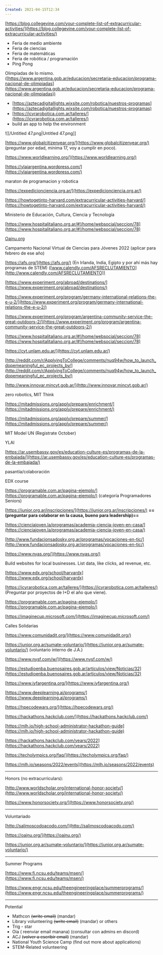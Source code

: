 ```yaml
---
Created: 2021-04-15T12:34
---
```

[https://blog.collegevine.com/your-complete-list-of-extracurricular-activities/](https://blog.collegevine.com/your-complete-list-of-extracurricular-activities/)

- Feria de medio ambiente
- Feria de ciencias
- Feria de matemáticas
- Feria de robótica / programación
- Ping Pong

Olimpíadas de lo mismo. ([https://www.argentina.gob.ar/educacion/secretaria-educacion/programa-nacional-de-olimpiadas](https://www.argentina.gob.ar/educacion/secretaria-educacion/programa-nacional-de-olimpiadas))

- [https://aztecadigitallights.wixsite.com/robotica/nuestros-programas](https://aztecadigitallights.wixsite.com/robotica/nuestros-programas)
- [https://icyrarobotica.com.ar/talleres/](https://icyrarobotica.com.ar/talleres/)
- build an app to help the environment

![[/Untitled 47.png|Untitled 47.png]]

[https://www.globalcitizenyear.org/](https://www.globalcitizenyear.org/) (preguntar por edad, minima 17, voy a cumplir en poco).

[https://www.worldlearning.org/](https://www.worldlearning.org/)

[https://ylaiargentina.wordpress.com/](https://ylaiargentina.wordpress.com/)

maraton de programacion y robotica

[https://expedicionciencia.org.ar/](https://expedicionciencia.org.ar/)

[https://howtogetinto-harvard.com/extracurricular-activities-harvard/](https://howtogetinto-harvard.com/extracurricular-activities-harvard/)

Ministerio de Educación, Cultura, Ciencia y Tecnología

[https://www.hospitalitaliano.org.ar/#!/home/websocial/seccion/78](https://www.hospitalitaliano.org.ar/#!/home/websocial/seccion/78)

[Oajnu.org](http://oajnu.org/)

Campamento Nacional Virtual de Ciencias para Jóvenes 2022 (aplicar para febrero de ese año)

[https://afs.org/](https://afs.org/) (En Irlanda, India, Egipto y por ahí más hay programas de STEM) ([www.calendly.com/AFSRECLUTAMIENTO](http://www.calendly.com/AFSRECLUTAMIENTO))

[https://www.experiment.org/abroad/destinations/](https://www.experiment.org/abroad/destinations/)

[https://www.experiment.org/program/germany-international-relations-the-e-u-2/](https://www.experiment.org/program/germany-international-relations-the-e-u-2/)

[https://www.experiment.org/program/argentina-community-service-the-great-outdoors-2/](https://www.experiment.org/program/argentina-community-service-the-great-outdoors-2/)

[https://www.hospitalitaliano.org.ar/#!/home/websocial/seccion/78](https://www.hospitalitaliano.org.ar/#!/home/websocial/seccion/78)

[https://cyt.unlam.edu.ar/](https://cyt.unlam.edu.ar/)

[http://reddit.com/r/ApplyingToCollege/comments/nuq94w/how_to_launch_dopemeaningful_ec_projects_by/](http://reddit.com/r/ApplyingToCollege/comments/nuq94w/how_to_launch_dopemeaningful_ec_projects_by/)

[http://www.innovar.mincyt.gob.ar/](http://www.innovar.mincyt.gob.ar/)

zero robotics, MIT Think

[https://mitadmissions.org/apply/prepare/enrichment/](https://mitadmissions.org/apply/prepare/enrichment/)

[https://mitadmissions.org/apply/prepare/summer/](https://mitadmissions.org/apply/prepare/summer/)

MIT Model UN (Registrate October)

YLAI

[https://ar.usembassy.gov/es/education-culture-es/programas-de-la-embajada/](https://ar.usembassy.gov/es/education-culture-es/programas-de-la-embajada/)

pasantía/colaboración

EDX course

[https://programable.com.ar/pagina-ejemplo/](https://programable.com.ar/pagina-ejemplo/) (categoría Programadores Seniors)

[https://junior.org.ar/inscripciones/](https://junior.org.ar/inscripciones/) **==(preguntar para colaborar en la causa, bueno para leadership)==**

[https://cienciajoven.la/programas/academia-ciencia-joven-en-casa/](https://cienciajoven.la/programas/academia-ciencia-joven-en-casa/)

[http://www.fundacionsadosky.org.ar/programas/vocaciones-en-tic/](http://www.fundacionsadosky.org.ar/programas/vocaciones-en-tic/)

[https://www.nyas.org/](https://www.nyas.org/)

Build websites for local businesses. List data, like clicks, ad revenue, etc.

[https://www.edx.org/school/harvardx](https://www.edx.org/school/harvardx)

[https://icyrarobotica.com.ar/talleres/](https://icyrarobotica.com.ar/talleres/) (Preguntar por proyectos de I+D el año que viene).

[https://programable.com.ar/pagina-ejemplo/](https://programable.com.ar/pagina-ejemplo/)

[https://imaginecup.microsoft.com/](https://imaginecup.microsoft.com/)

Calles Solidarias

[https://www.comunidadit.org/](https://www.comunidadit.org/)

[https://junior.org.ar/sumate-voluntario/](https://junior.org.ar/sumate-voluntario/) (voluntario interno de J.A.)

[https://www.nysf.com/w/](https://www.nysf.com/w/)

[https://estudioenba.buenosaires.gob.ar/articulos/view/Noticias/32](https://estudioenba.buenosaires.gob.ar/articulos/view/Noticias/32)

[https://www.iyfargentina.org/](https://www.iyfargentina.org/)

[https://www.deeplearning.ai/programs/](https://www.deeplearning.ai/programs/)

[https://hpecodewars.org/](https://hpecodewars.org/)

[https://hackathons.hackclub.com/](https://hackathons.hackclub.com/)

[https://mlh.io/high-school-administrator-hackathon-guide](https://mlh.io/high-school-administrator-hackathon-guide)

[https://hackathons.hackclub.com/years/2022](https://hackathons.hackclub.com/years/2022)

[https://techolympics.org/faq/](https://techolympics.org/faq/)

[https://mlh.io/seasons/2022/events](https://mlh.io/seasons/2022/events)

---

Honors (no extracurriculars):

[http://www.worldscholar.org/international-honor-society/](http://www.worldscholar.org/international-honor-society/)

[https://www.honorsociety.org/](https://www.honorsociety.org/)

---

Voluntariado

[http://salimoscodoacodo.com/](http://salimoscodoacodo.com/)

[https://oajnu.org/](https://oajnu.org/)

[https://junior.org.ar/sumate-voluntario/](https://junior.org.ar/sumate-voluntario/)

---

Summer Programs

[https://www.fi.ncsu.edu/teams/msen/](https://www.fi.ncsu.edu/teams/msen/)

[https://www.engr.ncsu.edu/theengineeringplace/summerprograms/](https://www.engr.ncsu.edu/theengineeringplace/summerprograms/)

---

Potential

- Mathcon ~~(write email)~~ (mandar)
- Library volunteering ~~(write email)~~ (mandar) or others
- Trig - star
- Oia ( reenviar email manana) (consultar con admins en discord)
- ACJ ~~(volver a escribir email)~~ (mandar)
- National Youth Science Camp (find out more about applications)
- STEM-Related volunteering